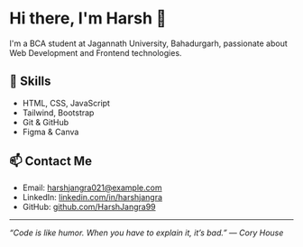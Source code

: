 # Hi there, I'm Harsh 👋

I'm a BCA student at Jagannath University, Bahadurgarh, passionate about Web Development and Frontend technologies.

## 🚀 Skills

- HTML, CSS, JavaScript
- Tailwind, Bootstrap
- Git & GitHub
- Figma & Canva

## 📫 Contact Me

- Email: harshjangra021@example.com  
- LinkedIn: [linkedin.com/in/harshjangra](https://linkedin.com/in/harshjangra)  
- GitHub: [github.com/HarshJangra99](https://github.com/HarshJangra99)
  
---

*“Code is like humor. When you have to explain it, it’s bad.” — Cory House*
